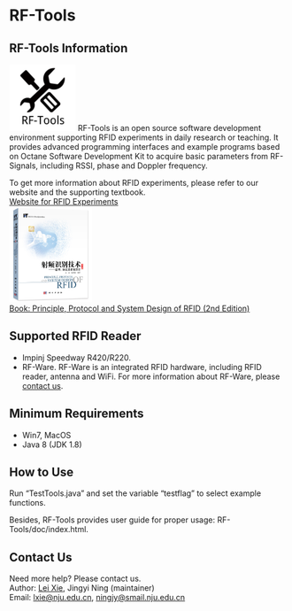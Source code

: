 # RF-Tools
## RF-Tools Information
<img src="https://github.com/JJJennie4528/RF-Tools/raw/master/images/RF-Tools.png" alt="RF-Tools"  width="120" height="120">
RF-Tools is an open source software development environment supporting RFID experiments in daily research or teaching. It provides advanced programming interfaces and example programs based on Octane Software Development Kit to acquire basic parameters from RF-Signals, including RSSI, phase and Doppler frequency.

To get more information about RFID experiments, please refer to our website and the supporting textbook.  
<a href="https://cs.nju.edu.cn/lxie/rfid.html" target="_blank">Website for RFID Experiments</a>  
<img src="https://github.com/JJJennie4528/RF-Tools/raw/master/images/book.jpg" alt="Book"  width="150" height="173">  
<a href="https://cs.nju.edu.cn/lxie/Lei%20Xie_files/RFIDBook2ndEd.pdf" target="_blank">Book: Principle, Protocol and System Design of RFID (2nd Edition)</a>

## Supported RFID Reader
- Impinj Speedway R420/R220.   
- RF-Ware. RF-Ware is an integrated RFID hardware, including RFID reader, antenna and WiFi. For more information about RF-Ware, please [contact us](#contact).

## Minimum Requirements
- Win7, MacOS  
- Java 8 (JDK 1.8) 

## How to Use
Run “TestTools.java” and set the variable “testflag” to select example functions.

Besides, RF-Tools provides user guide for proper usage: RF-Tools/doc/index.html.

## Contact Us<a name="contact"></a>
Need more help? Please contact us.   
Author: <a href="https://cs.nju.edu.cn/lxie" target="_blank">Lei Xie</a>, Jingyi Ning (maintainer)   
Email: lxie@nju.edu.cn, ningjy@smail.nju.edu.cn  

